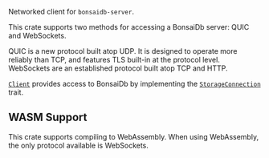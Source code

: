 Networked client for `bonsaidb-server`.

This crate supports two methods for accessing a BonsaiDb server: QUIC and
WebSockets.

QUIC is a new protocol built atop UDP. It is designed to operate more
reliably than TCP, and features TLS built-in at the protocol level.
WebSockets are an established protocol built atop TCP and HTTP.

[`Client`]($client-type$) provides access to BonsaiDb by implementing the
[`StorageConnection`]($storage-connection-trait$) trait.

## WASM Support

This crate supports compiling to WebAssembly. When using WebAssembly, the
only protocol available is WebSockets.
